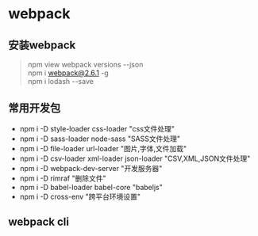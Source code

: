 webpack
=======

## 安装webpack
> npm view webpack versions --json  
> npm i webpack@2.6.1 -g  
> npm i lodash --save

## 常用开发包
* npm i -D style-loader css-loader "css文件处理"
* npm i -D sass-loader node-sass "SASS文件处理"
* npm i -D file-loader url-loader "图片,字体,文件加载"
* npm i -D csv-loader xml-loader json-loader "CSV,XML,JSON文件处理"
* npm i -D webpack-dev-server "开发服务器"
* npm i -D rimraf "删除文件"  
* npm i -D babel-loader babel-core "babeljs" 
* npm i -D cross-env "跨平台环境设置"

## webpack cli

